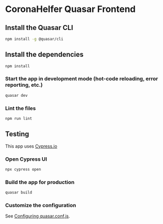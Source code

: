# CoronaHelfer Quasar Frontend

## Install the Quasar CLI

```bash
npm install -g @quasar/cli
```

## Install the dependencies

```bash
npm install
```

### Start the app in development mode (hot-code reloading, error reporting, etc.)

```bash
quasar dev
```

### Lint the files

```bash
npm run lint
```

## Testing

This app uses [Cypress.io](https://docs.cypress.io/)

### Open Cypress UI

```bash
npx cypress open
```

### Build the app for production

```bash
quasar build
```

### Customize the configuration

See [Configuring quasar.conf.js](https://quasar.dev/quasar-cli/quasar-conf-js).
